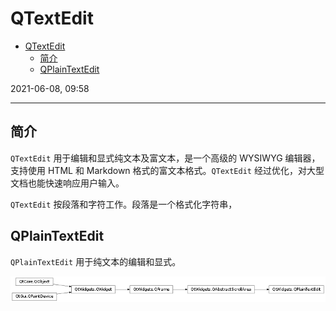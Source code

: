# QTextEdit

- [QTextEdit](#qtextedit)
  - [简介](#简介)
  - [QPlainTextEdit](#qplaintextedit)

2021-06-08, 09:58
***

## 简介

`QTextEdit`  用于编辑和显式纯文本及富文本，是一个高级的 WYSIWYG 编辑器，支持使用 HTML 和 Markdown 格式的富文本格式。`QTextEdit` 经过优化，对大型文档也能快速响应用户输入。

`QTextEdit` 按段落和字符工作。段落是一个格式化字符串，

## QPlainTextEdit

`QPlainTextEdit` 用于纯文本的编辑和显式。

![](images/2021-03-28-17-14-10.png)


